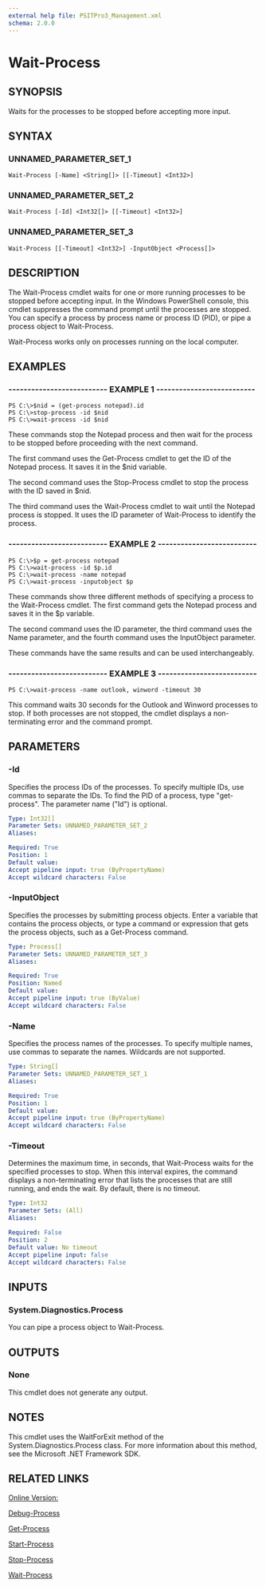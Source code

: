 ```yaml
---
external help file: PSITPro3_Management.xml
schema: 2.0.0
---
```


# Wait-Process
## SYNOPSIS
Waits for the processes to be stopped before accepting more input.

## SYNTAX

### UNNAMED_PARAMETER_SET_1
```
Wait-Process [-Name] <String[]> [[-Timeout] <Int32>]
```

### UNNAMED_PARAMETER_SET_2
```
Wait-Process [-Id] <Int32[]> [[-Timeout] <Int32>]
```

### UNNAMED_PARAMETER_SET_3
```
Wait-Process [[-Timeout] <Int32>] -InputObject <Process[]>
```

## DESCRIPTION
The Wait-Process cmdlet waits for one or more running processes to be stopped before accepting input. 
In the Windows PowerShell console, this cmdlet suppresses the command prompt until the processes are stopped.
You can specify a process by process name or process ID \(PID\), or pipe a process object to Wait-Process.

Wait-Process works only on processes running on the local computer.

## EXAMPLES

### -------------------------- EXAMPLE 1 --------------------------
```
PS C:\>$nid = (get-process notepad).id
PS C:\>stop-process -id $nid
PS C:\>wait-process -id $nid
```

These commands stop the Notepad process and then wait for the process to be stopped before proceeding with the next command.

The first command uses the Get-Process cmdlet to get the ID of the Notepad process.
It saves it in the $nid variable.

The second command uses the Stop-Process cmdlet to stop the process with the ID saved in $nid.

The third command uses the Wait-Process cmdlet to wait until the Notepad process is stopped.
It uses the ID parameter of Wait-Process to identify the process.

### -------------------------- EXAMPLE 2 --------------------------
```
PS C:\>$p = get-process notepad
PS C:\>wait-process -id $p.id
PS C:\>wait-process -name notepad
PS C:\>wait-process -inputobject $p
```

These commands show three different methods of specifying a process to the Wait-Process cmdlet.
The first command gets the Notepad process and saves it in the $p variable.

The second command uses the ID parameter, the third command uses the Name parameter, and the fourth command uses the InputObject parameter.

These commands have the same results and can be used interchangeably.

### -------------------------- EXAMPLE 3 --------------------------
```
PS C:\>wait-process -name outlook, winword -timeout 30
```

This command waits 30 seconds for the Outlook and Winword processes to stop.
If both processes are not stopped, the cmdlet displays a non-terminating error and the command prompt.

## PARAMETERS

### -Id
Specifies the process IDs of the processes.
To specify multiple IDs, use commas to separate the IDs.
To find the PID of a process, type "get-process".
The parameter name \("Id"\) is optional.

```yaml
Type: Int32[]
Parameter Sets: UNNAMED_PARAMETER_SET_2
Aliases: 

Required: True
Position: 1
Default value: 
Accept pipeline input: true (ByPropertyName)
Accept wildcard characters: False
```

### -InputObject
Specifies the processes by submitting process objects.
Enter a variable that contains the process objects, or type a command or expression that gets the process objects, such as a Get-Process command.

```yaml
Type: Process[]
Parameter Sets: UNNAMED_PARAMETER_SET_3
Aliases: 

Required: True
Position: Named
Default value: 
Accept pipeline input: true (ByValue)
Accept wildcard characters: False
```

### -Name
Specifies the process names of the processes.
To specify multiple names, use commas to separate the names.
Wildcards are not supported.

```yaml
Type: String[]
Parameter Sets: UNNAMED_PARAMETER_SET_1
Aliases: 

Required: True
Position: 1
Default value: 
Accept pipeline input: true (ByPropertyName)
Accept wildcard characters: False
```

### -Timeout
Determines the maximum time, in seconds, that Wait-Process waits for the specified processes to stop.
When this interval expires, the command displays a non-terminating error that lists the processes that are still running, and ends the wait.
By default, there is no timeout.

```yaml
Type: Int32
Parameter Sets: (All)
Aliases: 

Required: False
Position: 2
Default value: No timeout
Accept pipeline input: false
Accept wildcard characters: False
```

## INPUTS

### System.Diagnostics.Process
You can pipe a process object to Wait-Process.

## OUTPUTS

### None
This cmdlet does not generate any output.

## NOTES
This cmdlet uses the WaitForExit method of the System.Diagnostics.Process class.
For more information about this method, see the Microsoft .NET Framework SDK.

## RELATED LINKS

[Online Version:](http://go.microsoft.com/fwlink/?LinkID=135277)

[Debug-Process](ba768230-a5ed-4b80-8e1f-3cba8413aa78)

[Get-Process](b30db241-c0f6-40d3-ab3b-ab86342b36c1)

[Start-Process](cd3a57db-5549-47b3-92d7-5bfc9009e785)

[Stop-Process](3864dc3d-34ec-4ebd-8132-776346c00871)

[Wait-Process](861eb7b3-a18e-4445-9a69-2c65c420866f)


